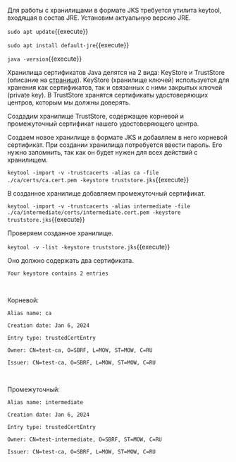 Для работы с хранилищами в формате JKS требуется утилита keytool, входящая в состав JRE. Установим актуальную версию JRE.

`sudo apt update`{{execute}}

`sudo apt install default-jre`{{execute}}

`java -version`{{execute}}

Хранилища сертификатов Java делятся на 2 вида: KeyStore и TrustStore (описание на <a target="_blank" href="https://docs.oracle.com/cd/E19509-01/820-3503/ggffo/index.html">странице</a>).
KeyStore (хранилище ключей) используется для хранения как сертификатов, так и связанных с ними закрытых ключей (private key).
В TrustStore хранятся сертификаты удостоверяющих центров, которым мы должны доверять.

Создадим хранилище TrustStore, содержащее корневой и промежуточный сертификат нашего удостоверяющего центра.

Создаем новое хранилище в формате JKS и добавляем в него корневой сертификат. 
При создании хранилища потребуется ввести пароль. Его нужно запомнить, так как он будет нужен для всех действий с хранилищем.

`keytool -import -v -trustcacerts -alias ca -file ./ca/certs/ca.cert.pem -keystore truststore.jks`{{execute}}

В созданное хранилище добавляем промежуточный сертификат.

`keytool -import -v -trustcacerts -alias intermediate -file ./ca/intermediate/certs/intermediate.cert.pem -keystore truststore.jks`{{execute}}

Проверяем созданное хранилище.

`keytool -v -list -keystore truststore.jks`{{execute}}

Оно должно содержать два сертификата.

`Your keystore contains 2 entries`

<br>

Корневой:

`Alias name: ca`

`Creation date: Jan 6, 2024`

`Entry type: trustedCertEntry`

`Owner: CN=test-ca, O=SBRF, L=MOW, ST=MOW, C=RU`

`Issuer: CN=test-ca, O=SBRF, L=MOW, ST=MOW, C=RU`

<br>

Промежуточный:

`Alias name: intermediate`

`Creation date: Jan 6, 2024`

`Entry type: trustedCertEntry`

`Owner: CN=test-intermediate, O=SBRF, ST=MOW, C=RU`

`Issuer: CN=test-ca, O=SBRF, L=MOW, ST=MOW, C=RU`
